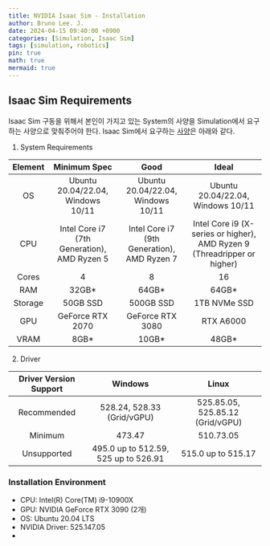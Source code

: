 ```yaml
---
title: NVIDIA Isaac Sim - Installation
author: Bruno Lee. J.
date: 2024-04-15 09:40:00 +0900
categories: [Simulation, Isaac Sim]
tags: [simulation, robotics]
pin: true
math: true
mermaid: true
---
```


## Isaac Sim Requirements
Isaac Sim 구동을 위해서 본인이 가지고 있는 System의 사양을 Simulation에서 요구하는 사양으로 맞춰주어야 한다. Isaac Sim에서 요구하는 [사양](https://docs.omniverse.nvidia.com/isaacsim/latest/installation/requirements.html)은 아래와 같다.
1. System Requirements

| Element |                Minimum Spec                 |                    Good                     |                                  Ideal                                   |
|:-------:|:-------------------------------------------:|:-------------------------------------------:|:------------------------------------------------------------------------:|
|   OS    |      Ubuntu 20.04/22.04, <br/>Windows 10/11      |      Ubuntu 20.04/22.04, <br/>Windows 10/11      |                    Ubuntu 20.04/22.04, <br/>Windows 10/11                     |
|   CPU   | Intel Core i7 (7th Generation), <br/>AMD Ryzen 5 | Intel Core i7 (9th Generation), <br/>AMD Ryzen 7 | Intel Core i9 (X-series or higher), <br/>AMD Ryzen 9 (Threadripper or higher) |
|  Cores  |                      4                      |                      8                      |                                    16                                    |
|   RAM   |                    32GB*                    |                    64GB*                    |                                  64GB*                                   |
| Storage |                  50GB SSD                   |                  500GB SSD                  |                               1TB NVMe SSD                               |
|   GPU   |              GeForce RTX 2070               |              GeForce RTX 3080               |                                RTX A6000                                 |
|    VRAM     |                      8GB*                       |                      10GB*                       |                                     48GB*                                     |

2. Driver
   
| Driver Version Support  |                Windows                |               Linux               |
|:-----------------------:|:-------------------------------------:|:---------------------------------:|
|       Recommended       |      528.24, 528.33 (Grid/vGPU)       | 525.85.05, 525.85.12 (Grid/vGPU)  |
|         Minimum         |                473.47                 |             510.73.05             |
|       Unsupported       | 495.0 up to 512.59, 525 up to 526.91  |        515.0 up to 515.17         |


### Installation Environment
- CPU: Intel(R) Core(TM) i9-10900X
- GPU: NVIDIA GeForce RTX 3090 (2개)
- OS: Ubuntu 20.04 LTS
- NVIDIA Driver: 525.147.05
- 
